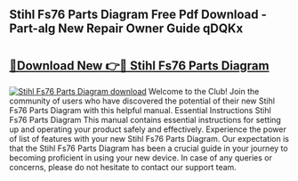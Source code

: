 ## Stihl Fs76 Parts Diagram Free Pdf Download - Part-alg New Repair Owner Guide qDQKx

# <h2><a href="http://dfnvdg.blite.top/?on=Stihl+Fs76+Parts+Diagram">🔗Download New 👉🔴 Stihl Fs76 Parts Diagram</a></h2>

[![Stihl Fs76 Parts Diagram download](https://i.imgur.com/lujVjoI.png)](http://dfnvdg.blite.top/?on=Stihl+Fs76+Parts+Diagram)
Welcome to the Club! Join the community of users who have discovered the potential of their new Stihl Fs76 Parts Diagram with this helpful manual. Essential Instructions Stihl Fs76 Parts Diagram This manual contains essential instructions for setting up and operating your product safely and effectively. Experience the power of list of features with your new Stihl Fs76 Parts Diagram. Our expectation is that the Stihl Fs76 Parts Diagram has been a crucial guide in your journey to becoming proficient in using your new device. In case of any queries or concerns, please do not hesitate to contact our support team.
